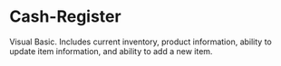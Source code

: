# Cash-Register
Visual Basic. Includes current inventory, product information, ability to update item information, and ability to add a new item.
